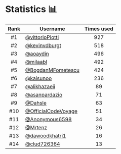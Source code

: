 # Statistics 📊

|Rank|Username|Times used|
:--------:|--------|:--------:|
|#1|[@vittorioPiotti](https://github.com/vittorioPiotti)|927|
|#2|[@kevinvdburgt](https://github.com/kevinvdburgt)|518|
|#3|[@aoaydin](https://github.com/aoaydin)|496|
|#4|[@milaabl](https://github.com/milaabl)|492|
|#5|[@BogdanMFometescu](https://github.com/BogdanMFometescu)|424|
|#6|[@kaisunoo](https://github.com/kaisunoo)|236|
|#7|[@alikhazaeii](https://github.com/alikhazaeii)|89|
|#8|[@asanpardazio](https://github.com/asanpardazio)|71|
|#9|[@Dahsle](https://github.com/Dahsle)|63|
|#10|[@OfficialCodeVoyage](https://github.com/OfficialCodeVoyage)|51|
|#11|[@Anonymous6598](https://github.com/Anonymous6598)|34|
|#12|[@Mrtenz](https://github.com/Mrtenz)|26|
|#13|[@dawoodkhatri1](https://github.com/dawoodkhatri1)|16|
|#14|[@clud726364](https://github.com/clud726364)|13|
